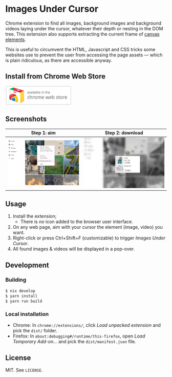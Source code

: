 # Images Under Cursor

Chrome extension to find all images, background images and background videos laying under the
cursor, whatever their depth or nesting in the DOM tree. This extension also
supports extracting the current frame of
[canvas elements](https://en.wikipedia.org/wiki/Canvas_element).

This is useful to circumvent the HTML, Javascript and CSS tricks some websites
use to prevent the user from accessing the page assets — which is plain
ridiculous, as there are accessible anyway.

## Install from Chrome Web Store

[![Install from Store](/.github/store-button.png?raw=true)](https://chrome.google.com/webstore/detail/images-under-cursor/kjfcpinmimcpiabejchhneahpajgklcj)

## Screenshots

| Step 1: aim | Step 2: download |
| --- | --- |
| ![Screenshot](/.github/sc-1.png?raw=true "Context menu")  | ![Screenshot](/.github/sc-2.png?raw=true "Result list") |

## Usage

1. Install the extension;
    - There is *no* icon added to the browser user interface.
1. On any web page, aim with your cursor the element (image, video) you want.
1. Right-click or press Ctrl+Shift+F (customizable) to trigger *Images Under Cursor*.
1. All found images & videos will be displayed in a pop-over.

## Development

### Building

```shell
$ nix develop
$ yarn install
$ yarn run build
```

### Local installation

* Chrome: In `chrome://extensions/`, click *Load unpacked extension* and pick the `dist/` folder.
* Firefox: In `about:debugging#/runtime/this-firefox`, open *Load Temporary Add-on…* and pick the `dist/manifest.json` file.

## License

MIT. See `LICENSE`.
